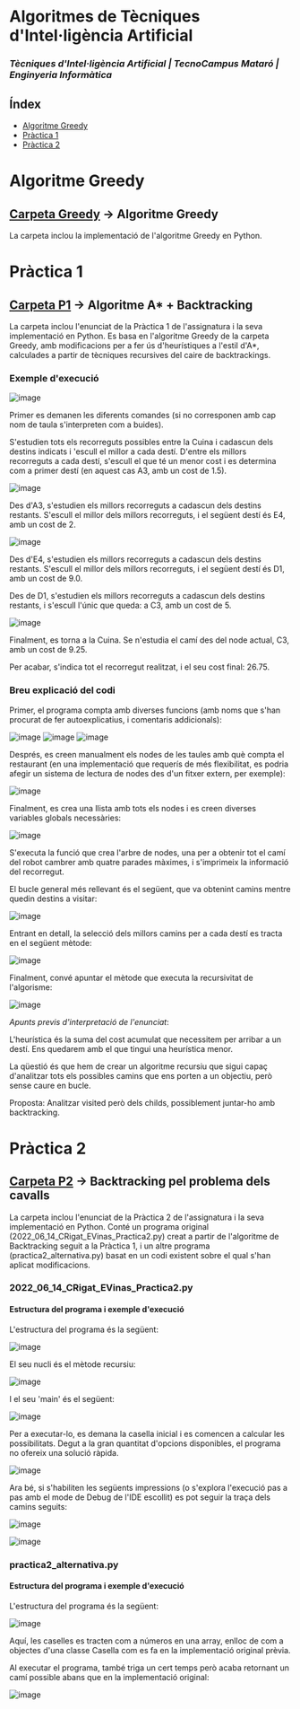 # Algoritmes de Tècniques d'Intel·ligència Artificial
### **_Tècniques d'Intel·ligència Artificial | TecnoCampus Mataró | Enginyeria Informàtica_**


## Índex  
- [Algoritme Greedy](https://github.com/Enric97/IA/blob/main/README.md#carpeta-greedy---algoritme-greedy)  
- [Pràctica 1](https://github.com/Enric97/IA/blob/main/README.md#pr%C3%A0ctica-1) 
- [Pràctica 2](https://github.com/Enric97/IA/blob/main/README.md#pr%C3%A0ctica-2) 


# Algoritme Greedy
## [Carpeta Greedy](Greedy) -> Algoritme Greedy

La carpeta inclou la implementació de l'algoritme Greedy en Python.

# Pràctica 1
## [Carpeta P1](P1) -> Algoritme A* + Backtracking

La carpeta inclou l'enunciat de la Pràctica 1 de l'assignatura i la seva implementació en Python. Es basa en l'algoritme Greedy de la carpeta Greedy, amb modificacions per a fer ús d'heurístiques a l'estil d'A*, calculades a partir de tècniques recursives del caire de backtrackings.





### Exemple d'execució

![image](https://user-images.githubusercontent.com/60795194/170134975-960c8007-94db-4576-8538-713109b701ed.png)

Primer es demanen les diferents comandes (si no corresponen amb cap nom de taula s'interpreten com a buides).

S'estudien tots els recorreguts possibles entre la Cuina i cadascun dels destins indicats i 'escull el millor a cada destí.
D'entre els millors recorreguts a cada destí, s'escull el que té un menor cost i es determina com a primer destí (en aquest cas A3, amb un cost de 1.5).

![image](https://user-images.githubusercontent.com/60795194/170135019-df5d5d4d-ec7a-41c9-89b1-312f33569d45.png)

Des d'A3, s'estudien els millors recorreguts a cadascun dels destins restants. S'escull el millor dels millors recorreguts, i el següent destí és E4, amb un cost de 2.

![image](https://user-images.githubusercontent.com/60795194/170135085-a7271943-c641-4919-8693-be80053f047a.png)

Des d'E4, s'estudien els millors recorreguts a cadascun dels destins restants. S'escull el millor dels millors recorreguts, i el següent destí és D1, amb un cost de 9.0.

Des de D1, s'estudien els millors recorreguts a cadascun dels destins restants, i s'escull l'únic que queda: a C3, amb un cost de 5.

![image](https://user-images.githubusercontent.com/60795194/170135109-8477858c-f3e5-4bd5-8b9f-c7c9ddecc76b.png)

Finalment, es torna a la Cuina. Se n'estudia el camí des del node actual, C3, amb un cost de 9.25.

Per acabar, s'indica tot el recorregut realitzat, i el seu cost final: 26.75.





### Breu explicació del codi

Primer, el programa compta amb diverses funcions (amb noms que s'han procurat de fer autoexplicatius, i comentaris addicionals):

![image](https://user-images.githubusercontent.com/60795194/170135257-a37b295d-1eff-409e-9cbb-7eea80208d16.png)
![image](https://user-images.githubusercontent.com/60795194/170135333-c000ca3b-a299-45da-b4ca-17bef1413c6a.png)
![image](https://user-images.githubusercontent.com/60795194/170135417-2e686bbe-508a-47e5-9f69-96d3494b8cb0.png)

Després, es creen manualment els nodes de les taules amb què compta el restaurant (en una implementació que requerís de més flexibilitat, es podria afegir un sistema de lectura de nodes des d'un fitxer extern, per exemple):

![image](https://user-images.githubusercontent.com/60795194/170135430-1d2bf481-5de8-4b88-89a1-40cd91065e8b.png)


Finalment, es crea una llista amb tots els nodes i es creen diverses variables globals necessàries:

![image](https://user-images.githubusercontent.com/60795194/170135462-6e99383b-d29d-419e-872b-c1212419be2e.png)



S'executa la funció que crea l'arbre de nodes, una per a obtenir tot el camí del robot cambrer amb quatre parades màximes, i s'imprimeix la informació del recorregut.



El bucle general més rellevant és el següent, que va obtenint camins mentre quedin destins a visitar:

![image](https://user-images.githubusercontent.com/60795194/170137986-9f407420-0141-41fc-b82e-aeccdfe3bc9d.png)



Entrant en detall, la selecció dels millors camins per a cada destí es tracta en el següent mètode:

![image](https://user-images.githubusercontent.com/60795194/170138129-92796ff1-1d37-4d6e-818e-ff0318d5a038.png)



Finalment, convé apuntar el mètode que executa la recursivitat de l'algorisme:

![image](https://user-images.githubusercontent.com/60795194/170138173-6f5ec47e-63c6-4302-8153-2460a9bc8c2b.png)




*Apunts previs d'interpretació de l'enunciat*:

L'heurística és la suma del cost acumulat que necessitem per arribar a un destí.
Ens quedarem amb el que tingui una heurística menor.

La qüestió és que hem de crear un algoritme recursiu que sigui capaç d'analitzar tots els possibles camins que ens porten a un objectiu, però sense caure en bucle.

Proposta: Analitzar visited però dels childs, possiblement juntar-ho amb backtracking.





# Pràctica 2
## [Carpeta P2](P2) -> Backtracking pel problema dels cavalls

La carpeta inclou l'enunciat de la Pràctica 2 de l'assignatura i la seva implementació en Python. Conté un programa original (2022_06_14_CRigat_EVinas_Practica2.py) creat a partir de l'algoritme de Backtracking seguit a la Pràctica 1, i un altre programa (practica2_alternativa.py) basat en un codi existent sobre el qual s'han aplicat modificacions.


### 2022_06_14_CRigat_EVinas_Practica2.py
#### Estructura del programa i exemple d'execució

L'estructura del programa és la següent:

![image](https://user-images.githubusercontent.com/60795194/172229167-1990a3ab-bd55-4d9f-b531-b276ae230196.png)

El seu nucli és el mètode recursiu:

![image](https://user-images.githubusercontent.com/60795194/172229375-fc33b2a8-26eb-46ef-ad8e-d77b64e1bde9.png)

I el seu 'main' és el següent:

![image](https://user-images.githubusercontent.com/60795194/172229686-d177c82c-a260-4add-af51-a77f1b00e0a5.png)

Per a executar-lo, es demana la casella inicial i es comencen a calcular les possibilitats.
Degut a la gran quantitat d'opcions disponibles, el programa no ofereix una solució ràpida.

![image](https://user-images.githubusercontent.com/60795194/172230156-41d196e0-02d9-48f1-b687-bf3ec73c00f2.png)

Ara bé, si s'habiliten les següents impressions (o s'explora l'execució pas a pas amb el mode de Debug de l'IDE escollit) es pot seguir la traça dels camins seguits:

![image](https://user-images.githubusercontent.com/60795194/172230674-a1cd238d-99c5-49ea-be05-247fa47103ed.png)

![image](https://user-images.githubusercontent.com/60795194/172230793-142a01a9-760b-4e7a-b273-313ce272799c.png)




### practica2_alternativa.py
#### Estructura del programa i exemple d'execució

L'estructura del programa és la següent:

![image](https://user-images.githubusercontent.com/60795194/172232259-be568afd-b304-44b6-b20c-b5467a71c7b5.png)

Aquí, les caselles es tracten com a números en una array, enlloc de com a objectes d'una classe Casella com es fa en la implementació original prèvia.

Al executar el programa, també triga un cert temps però acaba retornant un camí possible abans que en la implementació original:

![image](https://user-images.githubusercontent.com/60795194/172232782-38d4db0b-9fab-42dc-923a-e363ac9e0bd1.png)

